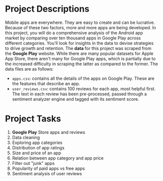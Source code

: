 # Project Descriptions

Mobile apps are everywhere. They are easy to create and can be lucrative. Because of these two factors, more and more apps are being developed. In this project, you will do a comprehensive analysis of the Android app market by comparing over ten thousand apps in Google Play across different categories. You'll look for insights in the data to devise strategies to drive growth and retention. The **data** for this project was scraped from the **Google Play** website. While there are many popular datasets for Apple App Store, there aren't many for Google Play apps, which is partially due to the increased difficulty in scraping the latter as compared to the former. The data files are as follows:

- `apps.csv`: contains all the details of the apps on Google Play. These are the features that describe an app.
- `user_reviews.csv`: contains 100 reviews for each app, most helpful first. The text in each review has been pre-processed, passed through a sentiment analyzer engine and tagged with its sentiment score.

# Project Tasks

1. **Google Play** Store apps and reviews
2. Data cleaning
3. Exploring app categories
4. Distribution of app ratings
5. Size and price of an app
6. Relation between app category and app price
7. Filter out "junk" apps
8. Popularity of paid apps vs free apps
9. Sentiment analysis of user reviews
